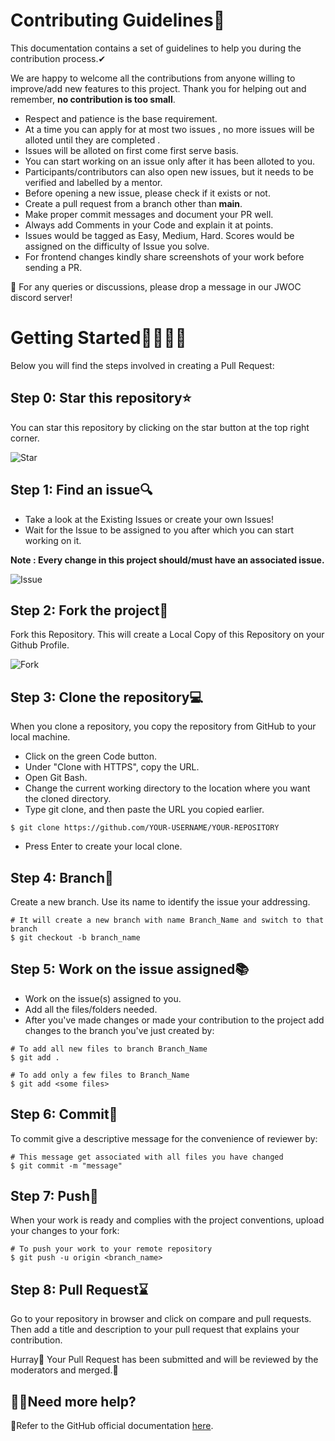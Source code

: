 # Contributing Guidelines🚀
This documentation contains a set of guidelines to help you during the contribution process.✔

We are happy to welcome all the contributions from anyone willing to improve/add new features to this project. Thank you for helping out and remember, **no contribution is too small**.

* Respect and patience is the base requirement.
* At a time you can apply for at most two issues , no more issues will be alloted until they are completed .
* Issues will be alloted on first come first serve basis.
* You can start working on an issue only after it has been alloted to you.
* Participants/contributors can also open new issues, but it needs to be verified and labelled by a mentor.
* Before opening a new issue, please check if it exists or not.
* Create a pull request from a branch other than **main**.
* Make proper commit messages and document your PR well.
* Always add Comments in your Code and explain it at points.
* Issues would be tagged as Easy, Medium, Hard. Scores would be assigned on the difficulty of Issue you solve.
* For frontend changes kindly share screenshots of your work before sending a PR.

🔸 For any queries or discussions, please drop a message in our JWOC discord server!

# Getting Started👩‍💻👨‍💻
Below you will find the steps involved in creating a Pull Request:
## Step 0: Star this repository⭐
You can star this repository by clicking on the star button at the top right corner.


![Star](https://github.com/priyalbhatewara123/SHE--Live-Without-Fear/blob/master/screenshots/star.png)

## Step 1: Find an issue🔍
* Take a look at the Existing Issues or create your own Issues!
* Wait for the Issue to be assigned to you after which you can start working on it.

**Note : Every change in this project should/must have an associated issue.**

![Issue](https://github.com/priyalbhatewara123/SHE--Live-Without-Fear/blob/master/screenshots/issues.png)

## Step 2: Fork the project🍴
Fork this Repository. This will create a Local Copy of this Repository on your Github Profile.

![Fork](https://github.com/priyalbhatewara123/SHE--Live-Without-Fear/blob/master/screenshots/fork.png)

## Step 3: Clone the repository💻
When you clone a repository, you copy the repository from GitHub to your local machine.
* Click on the green Code button.
* Under "Clone with HTTPS", copy the URL.
* Open Git Bash.
* Change the current working directory to the location where you want the cloned directory.
* Type git clone, and then paste the URL you copied earlier.
````
$ git clone https://github.com/YOUR-USERNAME/YOUR-REPOSITORY
````
* Press Enter to create your local clone. 


## Step 4: Branch🔖
Create a new branch. Use its name to identify the issue your addressing.
````
# It will create a new branch with name Branch_Name and switch to that branch 
$ git checkout -b branch_name  
````


## Step 5: Work on the issue assigned📚
* Work on the issue(s) assigned to you.
* Add all the files/folders needed.
* After you've made changes or made your contribution to the project add changes to the branch you've just created by:

````
# To add all new files to branch Branch_Name  
$ git add .  

# To add only a few files to Branch_Name
$ git add <some files>
````

## Step 6: Commit📝
To commit give a descriptive message for the convenience of reviewer by:
````
# This message get associated with all files you have changed  
$ git commit -m "message"  
````

## Step 7: Push📌
When your work is ready and complies with the project conventions, upload your changes to your fork:
````
# To push your work to your remote repository  
$ git push -u origin <branch_name>  
````

## Step 8: Pull Request⌛
Go to your repository in browser and click on compare and pull requests. Then add a title and description to your pull request that explains your contribution.

Hurray🎉 Your Pull Request has been submitted and will be reviewed by the moderators and merged.🥳

## 🤷‍♀️Need more help?
📜Refer to the GitHub official documentation [here](https://docs.github.com/en/github).
